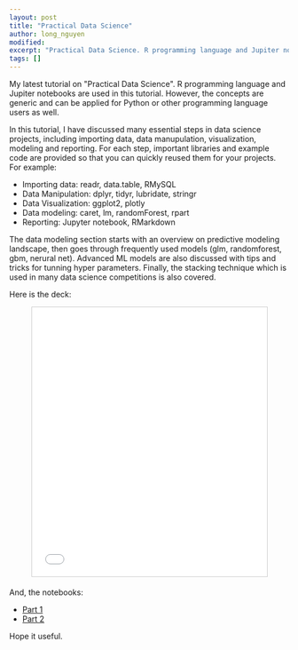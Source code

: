 ```yaml
---
layout: post
title: "Practical Data Science"
author: long_nguyen
modified:
excerpt: "Practical Data Science. R programming language and Jupiter notebooks are used in this tutorial."
tags: []
---
```

My latest tutorial on "Practical Data Science". R programming language and Jupiter notebooks are used in this tutorial. However, the concepts are generic and can be applied for Python or other programming language users as well.

In this tutorial, I have discussed many essential steps in data science projects, including importing data, data manupulation, visualization, modeling and reporting.
For each step, important libraries and example code are provided so that you can quickly reused them for your projects.
For example: 
- Importing data: readr, data.table, RMySQL
- Data Manipulation: dplyr, tidyr, lubridate, stringr
- Data Visualization: ggplot2, plotly 
- Data modeling: caret, lm, randomForest, rpart
- Reporting: Jupyter notebook, RMarkdown

The data modeling section starts with an overview on predictive modeling landscape, then goes through frequently used models (glm, randomforest, gbm, nerural net). Advanced ML models are also discussed with tips and tricks for tunning hyper parameters. Finally, the stacking technique which is used in many data science competitions is also covered.

Here is the deck:

<figure>
<iframe src="//www.slideshare.net/slideshow/embed_code/key/dAStlP8tnPGKWI" width="595" height="485" frameborder="0" marginwidth="0" marginheight="0" scrolling="no" style="border:1px solid #CCC; border-width:1px; margin-bottom:5px; max-width: 100%;" allowfullscreen> </iframe>
</figure>

And, the notebooks:
- [Part 1](https://github.com/nguyenhailong/tutorials/blob/master/Practical%20Data%20Science%20-%20Part%201.ipynb)
- [Part 2](https://github.com/nguyenhailong/tutorials/blob/master/Practical%20Data%20Science%20-%20Part%202.ipynb)

Hope it useful.